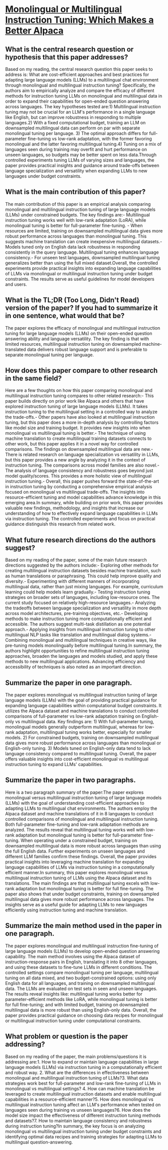 # [Monolingual or Multilingual Instruction Tuning: Which Makes a Better   Alpaca](https://arxiv.org/abs/2309.08958)

## What is the central research question or hypothesis that this paper addresses?

Based on my reading, the central research question this paper seeks to address is: What are cost-efficient approaches and best practices for adapting large language models (LLMs) to a multilingual chat environment through monolingual and multilingual instruction tuning? Specifically, the authors aim to empirically analyze and compare the efficacy of different methods for instruction tuning LLMs on monolingual and multilingual data in order to expand their capabilities for open-ended question answering across languages. The key hypotheses tested are:1) Multilingual instruction tuning may not be crucial for an LLM's performance in a single language like English, but can improve robustness in responding to multiple languages.2) With a fixed computational budget, training an LLM on downsampled multilingual data can perform on par with separate monolingual tuning per language. 3) The optimal approach differs for full-parameter fine-tuning vs low-rank adaptation, with the former favoring monolingual and the latter favoring multilingual tuning.4) Tuning on a mix of languages seen during training may overfit and hurt performance on unseen languages, so budgets may be better spent on less data.Through controlled experiments tuning LLMs of varying sizes and languages, the paper provides practical insights and guidance around trade-offs between language specialization and versatility when expanding LLMs to new languages under budget constraints.


## What is the main contribution of this paper?

The main contribution of this paper is an empirical analysis comparing monolingual and multilingual instruction tuning of large language models (LLMs) under constrained budgets. The key findings are:- Multilingual instruction tuning works well with low-rank adaptation (LoRA), while monolingual tuning is better for full-parameter fine-tuning. - When resources are limited, training on downsampled multilingual data gives more robust performance across languages than monolingual tuning. This suggests machine translation can create inexpensive multilingual datasets.- Models tuned only on English data lack robustness in responding consistently in the query language. Multilingual tuning enhances language consistency.- For unseen test languages, downsampled multilingual tuning generalizes better than using the full mixed dataset.Overall, the controlled experiments provide practical insights into expanding language capabilities of LLMs via monolingual or multilingual instruction tuning under budget constraints. The results serve as useful guidelines for model developers and users.


## What is the TL;DR (Too Long, Didn't Read) version of the paper? If you had to summarize it in one sentence, what would that be?

The paper explores the efficacy of monolingual and multilingual instruction tuning for large language models (LLMs) on their open-ended question answering ability and language versatility. The key finding is that with limited resources, multilingual instruction tuning on downsampled machine-translated data delivers robust language support and is preferable to separate monolingual tuning per language.


## How does this paper compare to other research in the same field?

Here are a few thoughts on how this paper comparing monolingual and multilingual instruction tuning compares to other related research:- This paper builds directly on prior work like Alpaca and others that have explored instruction tuning of large language models (LLMs). It takes instruction tuning to the multilingual setting in a controlled way to analyze the trade-offs.- Other papers have also looked at multilingual instruction tuning, but this paper does a more in-depth analysis by controlling factors like model size and training budget. It provides new insights into when monolingual vs multilingual tuning is better.- The technique of using machine translation to create multilingual training datasets connects to other work, but this paper applies it in a novel way for controlled comparisons. The findings on downsampled multilingual data are new.- There is related research on language specialization vs versatility in LLMs, but this paper provides a new angle by analyzing it in the context of instruction tuning. The comparisons across model families are also novel.- The analysis of language consistency and robustness goes beyond just model quality/scores. This provides a more holistic view of multilingual instruction tuning.- Overall, this paper pushes forward the state-of-the-art in instruction tuning by conducting a comprehensive empirical analysis focused on monolingual vs multilingual trade-offs. The insights into resource-efficient tuning and model capabilities advance knowledge in this emerging area.In summary, while building on prior work, this paper provides valuable new findings, methodology, and insights that increase our understanding of how to effectively expand language capabilities in LLMs via instruction tuning. The controlled experiments and focus on practical guidance distinguish this research from related work.


## What future research directions do the authors suggest?

Based on my reading of the paper, some of the main future research directions suggested by the authors include:- Exploring other methods for creating multilingual instruction datasets besides machine translation, such as human translations or paraphrasing. This could help improve quality and diversity.- Experimenting with different manners of incorporating multilingual data, rather than just mixing languages. For example, curriculum learning could help models learn gradually.- Testing instruction tuning strategies on broader sets of languages, including low-resource ones. The current study focused on relatively high-resource languages.- Analyzing the tradeoffs between language specialization and versatility in more depth across model architectures, pre-training objectives, etc.- Developing methods to make instruction tuning more computationally efficient and accessible. The authors suggest multi-task distillation as one potential approach.- Applying insights from multilingual instruction tuning to other multilingual NLP tasks like translation and multilingual dialog systems.- Combining monolingual and multilingual techniques in creative ways, like pre-tuning models monolingually before multilingual tuning.In summary, the authors highlight opportunities to refine multilingual instruction tuning approaches, broaden the languages and models studied, and apply these methods to new multilingual applications. Advancing efficiency and accessibility of techniques is also noted as an important direction.


## Summarize the paper in one paragraph.

The paper explores monolingual vs multilingual instruction tuning of large language models (LLMs) with the goal of providing practical guidance for expanding language capabilities within computational budget constraints. It utilizes the Alpaca dataset and machine translations to conduct controlled comparisons of full-parameter vs low-rank adaptation training on English-only vs multilingual data. Key findings are: 1) With full-parameter tuning, monolingual models generally outperform multilingual, whereas for low-rank adaptation, multilingual tuning works better, especially for smaller models. 2) For constrained budgets, training on downsampled multilingual data gives more robust performance across languages than monolingual or English-only tuning. 3) Models tuned on English-only data tend to lack language consistency compared to multilingual tuning. Overall, the paper offers valuable insights into cost-efficient monolingual vs multilingual instruction tuning to expand LLMs' capabilities.


## Summarize the paper in two paragraphs.

Here is a two paragraph summary of the paper:The paper explores monolingual versus multilingual instruction tuning of large language models (LLMs) with the goal of understanding cost-efficient approaches to adapting LLMs to multilingual chat environments. The authors employ the Alpaca dataset and machine translations of it in 8 languages to conduct controlled comparisons of monolingual and multilingual instruction tuning. Both full-parameter fine-tuning and low-rank adaptation methods are analyzed. The results reveal that multilingual tuning works well with low-rank adaptation but monolingual tuning is better for full-parameter fine-tuning. When operating under a constrained budget, training on downsampled multilingual data is more robust across languages than using the full English data. Further experiments on unseen languages and different LLM families confirm these findings. Overall, the paper provides practical insights into leveraging machine translation for expanding language capabilities of LLMs via instruction tuning in a computationally efficient manner.In summary, this paper explores monolingual versus multilingual instruction tuning of LLMs using the Alpaca dataset and its translations. The main findings are that multilingual tuning excels with low-rank adaptation but monolingual tuning is better for full fine-tuning. The paper also shows that under budget constraints, training on downsampled multilingual data gives more robust performance across languages. The insights serve as a useful guide for adapting LLMs to new languages efficiently using instruction tuning and machine translation.


## Summarize the main method used in the paper in one paragraph.

The paper explores monolingual and multilingual instruction fine-tuning of large language models (LLMs) to develop open-ended question answering capability. The main method involves using the Alpaca dataset of instruction-response pairs in English, translating it into 8 other languages, and using these datasets to fine-tune LLMs in different conditions. The controlled settings compare monolingual tuning per language, multilingual tuning on all data mixed, and two budget-constrained options: using only English data for all languages, and training on downsampled multilingual data. The LLMs are evaluated on test sets in seen and unseen languages. The results reveal insights like: multilingual tuning works better for parameter-efficient methods like LoRA, while monolingual tuning is better for full fine-tuning; and with limited budget, training on downsampled multilingual data is more robust than using English-only data. Overall, the paper provides practical guidance on choosing data recipes for monolingual or multilingual instruction tuning under computational constraints.


## What problem or question is the paper addressing?

Based on my reading of the paper, the main problems/questions it is addressing are:1. How to expand or maintain language capabilities in large language models (LLMs) via instruction tuning in a computationally efficient and robust way. 2. What are the differences in effectiveness between monolingual and multilingual instruction tuning of LLMs?3. What data strategies work best for full-parameter and low-rank fine-tuning of LLMs in monolingual vs multilingual settings? 4. How can machine translation be leveraged to create multilingual instruction datasets and enable multilingual capabilities in a resource-efficient manner?5. How does monolingual vs multilingual instruction tuning affect an LLM's performance when tested on languages seen during training vs unseen languages?6. How does the model size impact the effectiveness of different instruction tuning methods and datasets?7. How to maintain language consistency and robustness during instruction tuning?In summary, the key focus is on analyzing monolingual vs multilingual instruction tuning under budget constraints and identifying optimal data recipes and training strategies for adapting LLMs to multilingual question-answering.
